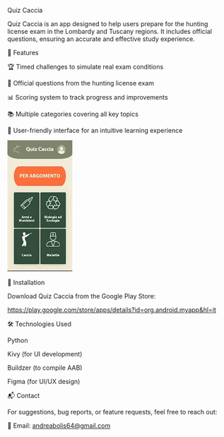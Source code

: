 Quiz Caccia

Quiz Caccia is an app designed to help users prepare for the hunting license exam in the Lombardy and Tuscany regions. It includes official questions, ensuring an accurate and effective study experience.

📌 Features

🏆 Timed challenges to simulate real exam conditions

🎯 Official questions from the hunting license exam

📊 Scoring system to track progress and improvements

📚 Multiple categories covering all key topics

🎨 User-friendly interface for an intuitive learning experience

![App Screenshot](screenshot/Subject.webp)




🚀 Installation

Download Quiz Caccia from the Google Play Store:

https://play.google.com/store/apps/details?id=org.android.myapp&hl=it



🛠️ Technologies Used

Python

Kivy (for UI development)

Buildzer (to compile AAB)

Figma (for UI/UX design)


📬 Contact

For suggestions, bug reports, or feature requests, feel free to reach out:

📧 Email: andreabolis64@gmail.com
